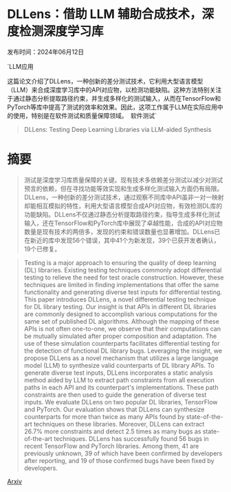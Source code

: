 # DLLens：借助 LLM 辅助合成技术，深度检测深度学习库

发布时间：2024年06月12日

`LLM应用

这篇论文介绍了DLLens，一种创新的差分测试技术，它利用大型语言模型（LLM）来合成深度学习库中的API对应物，以检测功能缺陷。这种方法特别关注于通过静态分析提取路径约束，并生成多样化的测试输入，从而在TensorFlow和PyTorch等库中提高了测试的效率和效果。因此，这项工作属于LLM在实际应用中的使用，特别是在软件测试和质量保障领域。` `软件测试`

> DLLens: Testing Deep Learning Libraries via LLM-aided Synthesis

# 摘要

> 测试是深度学习库质量保障的关键。现有技术多依赖差分测试以减少对测试预言的依赖，但在寻找功能等效实现和生成多样化测试输入方面仍有局限。DLLens，一种创新的差分测试技术，通过观察不同库中API虽非一对一映射却能相互模拟的特性，利用大型语言模型合成API对应物，有效检测DL库的功能缺陷。DLLens不仅通过静态分析提取路径约束，指导生成多样化测试输入，还在TensorFlow和PyTorch库中展现了卓越性能，合成的API对应物数量是现有技术的两倍多，发现的约束和错误数量也显著增加。DLLens已在新近的库中发现56个错误，其中41个为新发现，39个已获开发者确认，19个已修复。

> Testing is a major approach to ensuring the quality of deep learning (DL) libraries. Existing testing techniques commonly adopt differential testing to relieve the need for test oracle construction. However, these techniques are limited in finding implementations that offer the same functionality and generating diverse test inputs for differential testing. This paper introduces DLLens, a novel differential testing technique for DL library testing. Our insight is that APIs in different DL libraries are commonly designed to accomplish various computations for the same set of published DL algorithms. Although the mapping of these APIs is not often one-to-one, we observe that their computations can be mutually simulated after proper composition and adaptation. The use of these simulation counterparts facilitates differential testing for the detection of functional DL library bugs. Leveraging the insight, we propose DLLens as a novel mechanism that utilizes a large language model (LLM) to synthesize valid counterparts of DL library APIs. To generate diverse test inputs, DLLens incorporates a static analysis method aided by LLM to extract path constraints from all execution paths in each API and its counterpart's implementations. These path constraints are then used to guide the generation of diverse test inputs. We evaluate DLLens on two popular DL libraries, TensorFlow and PyTorch. Our evaluation shows that DLLens can synthesize counterparts for more than twice as many APIs found by state-of-the-art techniques on these libraries. Moreover, DLLens can extract 26.7% more constraints and detect 2.5 times as many bugs as state-of-the-art techniques. DLLens has successfully found 56 bugs in recent TensorFlow and PyTorch libraries. Among them, 41 are previously unknown, 39 of which have been confirmed by developers after reporting, and 19 of those confirmed bugs have been fixed by developers.

[Arxiv](https://arxiv.org/abs/2406.07944)